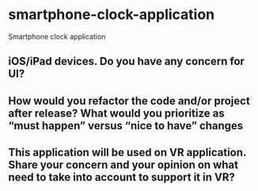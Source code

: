 # smartphone-clock-application
Smartphone clock application

## iOS/iPad devices. Do you have any concern for UI?
## How would you refactor the code and/or project after release? What would you prioritize as “must happen” versus “nice to have” changes
## This application will be used on VR application. Share your concern and your opinion on what need to take into account to support it in VR?
